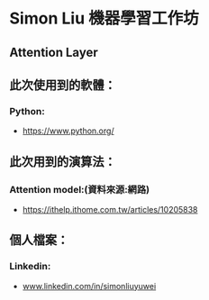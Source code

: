 # Simon Liu 機器學習工作坊

## Attention Layer

## 此次使用到的軟體：
### Python:
- https://www.python.org/

## 此次用到的演算法：

### Attention model:(資料來源:網路)
- https://ithelp.ithome.com.tw/articles/10205838

## 個人檔案：
### Linkedin: 
- www.linkedin.com/in/simonliuyuwei
